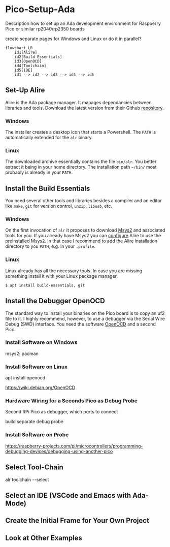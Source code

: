 # Pico-Setup-Ada
Description how to set up an Ada development environment for Raspberry Pico or similar rp2040/rp2350 boards

create separate pages for Windows and Linux or do it in parallel?

```mermaid
flowchart LR
    id1[Alire]
    id2[Build Essentials]
    id3[OpenOCD]
    id4[Toolchain]
    id5[IDE]
    id1 --> id2 --> id3 --> id4 --> id5
```

## Set-Up Alire
Alire is the Ada package manager. It manages dependancies between libraries and tools. Download the latest version from their Github [repository](https://github.com/alire-project/alire/releases). 

### Windows
The installer creates a desktop icon that starts a Powershell. The `PATH` is automatically extended for the `alr` binary. 

### Linux
The downloaded archive essentially contains the file `bin/alr`. You better extract it being in your home directory. The installation path `~/bin/` most probably is already in your `PATH`.

## Install the Build Essentials

You need several other tools and libraries besides a compiler and an editor like `make`, `git` for version control, `unzip`, `libusb`, etc. 

### Windows
On the first invocation of `alr` it proposes to download [Msys2](https://www.msys2.org/) and associated tools for you.  If you already have Msys2 you can [configure](https://alire.ada.dev/docs/#alr-on-windows) Alire to use the preinstalled Msys2. In that case I recommend to add the Alire installation directory to you `PATH`, e.g. in your `.profile`.

### Linux
Linux already has all the necessary tools.  In case you are missing something install it with your Linux package manager.
```shell
$ apt install build-essentials, git
```

## Install the Debugger OpenOCD
The standard way to install your binaries on the Pico board is to copy an uf2 file to it. I highly recommend, however, to use a debugger via the Serial Wire Debug (SWD) interface.  You need the software [OpenOCD](https://openocd.org/) and a second Pico.

### Install Software on Windows
msys2: pacman

### Install Software on Linux
apt install openocd

https://wiki.debian.org/OpenOCD


### Hardware Wiring for a Seconds Pico as Debug Probe
Second RPi Pico as debugger, which ports to connect

build separate debug probe 

### Install Software on Probe
https://raspberry-projects.com/pi/microcontrollers/programming-debugging-devices/debugging-using-another-pico

## Select Tool-Chain

alr toolchain --select

## Select an IDE (VSCode and Emacs with Ada-Mode)

## Create the Initial Frame for Your Own Project

## Look at Other Examples
